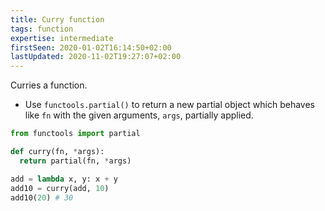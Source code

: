 ```yaml
---
title: Curry function
tags: function
expertise: intermediate
firstSeen: 2020-01-02T16:14:50+02:00
lastUpdated: 2020-11-02T19:27:07+02:00
---
```


Curries a function.

- Use `functools.partial()` to return a new partial object which behaves like `fn` with the given arguments, `args`, partially applied.

```py
from functools import partial

def curry(fn, *args):
  return partial(fn, *args)
```

```py
add = lambda x, y: x + y
add10 = curry(add, 10)
add10(20) # 30
```

